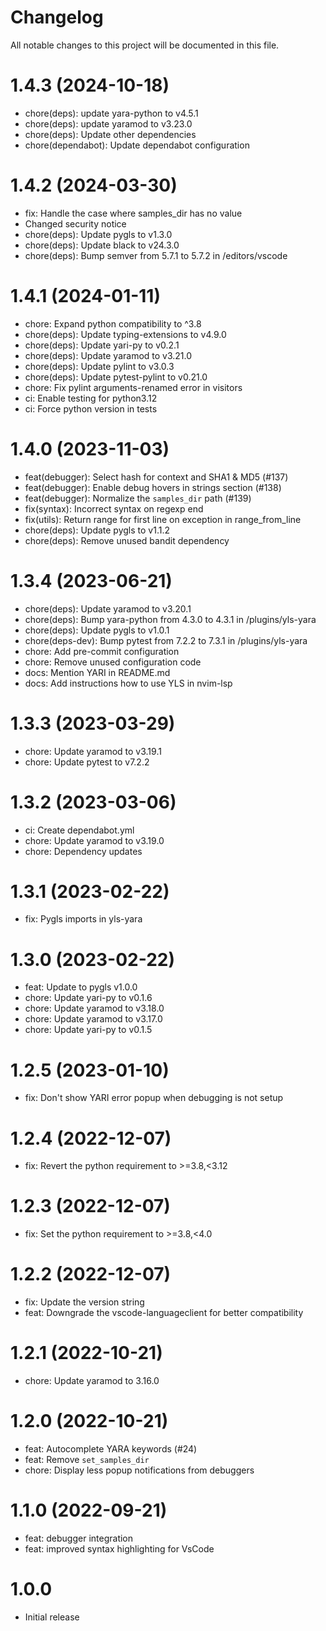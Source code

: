 # Changelog
All notable changes to this project will be documented in this file.

# 1.4.3 (2024-10-18)

* chore(deps): update yara-python to v4.5.1
* chore(deps): update yaramod to v3.23.0
* chore(deps): Update other dependencies
* chore(dependabot): Update dependabot configuration

# 1.4.2 (2024-03-30)

* fix: Handle the case where samples_dir has no value
* Changed security notice
* chore(deps): Update pygls to v1.3.0
* chore(deps): Update black to v24.3.0
* chore(deps): Bump semver from 5.7.1 to 5.7.2 in /editors/vscode

# 1.4.1 (2024-01-11)

* chore: Expand python compatibility to ^3.8
* chore(deps): Update typing-extensions to v4.9.0
* chore(deps): Update yari-py to v0.2.1
* chore(deps): Update yaramod to v3.21.0
* chore(deps): Update pylint to v3.0.3
* chore(deps): Update pytest-pylint to v0.21.0
* chore: Fix pylint arguments-renamed error in visitors
* ci: Enable testing for python3.12
* ci: Force python version in tests

# 1.4.0 (2023-11-03)

* feat(debugger): Select hash for context and SHA1 & MD5 (#137)
* feat(debugger): Enable debug hovers in strings section (#138)
* feat(debugger): Normalize the `samples_dir` path (#139)
* fix(syntax): Incorrect syntax on regexp end
* fix(utils): Return range for first line on exception in range_from_line
* chore(deps): Update pygls to v1.1.2
* chore(deps): Remove unused bandit dependency

# 1.3.4 (2023-06-21)

* chore(deps): Update yaramod to v3.20.1
* chore(deps): Bump yara-python from 4.3.0 to 4.3.1 in /plugins/yls-yara
* chore(deps): Update pygls to v1.0.1
* chore(deps-dev): Bump pytest from 7.2.2 to 7.3.1 in /plugins/yls-yara
* chore: Add pre-commit configuration
* chore: Remove unused configuration code
* docs: Mention YARI in README.md
* docs: Add instructions how to use YLS in nvim-lsp

# 1.3.3 (2023-03-29)

* chore: Update yaramod to v3.19.1
* chore: Update pytest to v7.2.2

# 1.3.2 (2023-03-06)

- ci: Create dependabot.yml
- chore: Update yaramod to v3.19.0
- chore: Dependency updates

# 1.3.1 (2023-02-22)

- fix: Pygls imports in yls-yara

# 1.3.0 (2023-02-22)

- feat: Update to pygls v1.0.0
- chore: Update yari-py to v0.1.6
- chore: Update yaramod to v3.18.0
- chore: Update yaramod to v3.17.0
- chore: Update yari-py to v0.1.5

# 1.2.5 (2023-01-10)

- fix: Don't show YARI error popup when debugging is not setup

# 1.2.4 (2022-12-07)

- fix: Revert the python requirement to >=3.8,<3.12

# 1.2.3 (2022-12-07)

- fix: Set the python requirement to >=3.8,<4.0

# 1.2.2 (2022-12-07)

- fix: Update the version string
- feat: Downgrade the vscode-languageclient for better compatibility

# 1.2.1 (2022-10-21)

- chore: Update yaramod to 3.16.0

# 1.2.0 (2022-10-21)

- feat: Autocomplete YARA keywords (#24)
- feat: Remove `set_samples_dir`
- chore: Display less popup notifications from debuggers

# 1.1.0 (2022-09-21)

- feat: debugger integration
- feat: improved syntax highlighting for VsCode

# 1.0.0

- Initial release
